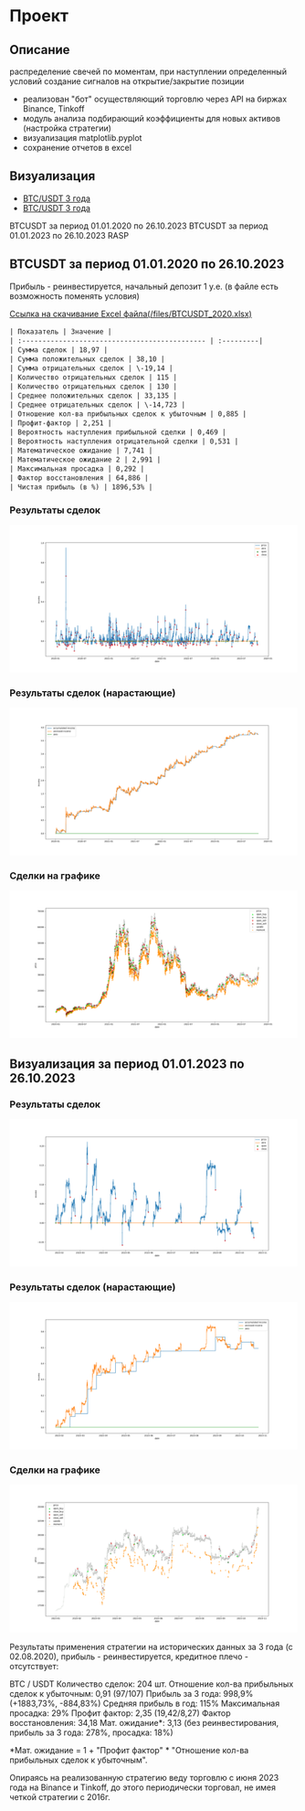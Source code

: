 # Проект

## Описание

  распределение свечей по моментам, при наступлении определенный условий
  создание сигналов на открытие/закрытие позиции

  - реализован "бот" осуществляющий торговлю через API на биржах Binance, Tinkoff
  - модуль анализа подбирающий коэффициенты для новых активов (настройка стратегии)
  - визуализация matplotlib.pyplot
  - сохранение отчетов в excel

## Визуализация
<ul>
<li><a href="#btcusdt-за-период-01012020-по-26102023">BTC/USDT 3 года</a></li>
<li><a href="#btcusdt-за-период-01012023-по-26102023">BTC/USDT 3 года</a></li>
</ul>



  BTCUSDT за период 01.01.2020 по 26.10.2023
  BTCUSDT за период 01.01.2023 по 26.10.2023
  RASP

##  BTCUSDT за период 01.01.2020 по 26.10.2023

<p>Прибыль - реинвестируется, начальный депозит 1 у.е. (в файле есть возможность поменять условия)</p>
<a href = 'https://raw.githubusercontent.com/Griga178/Fin_project/master/files/BTCUSDT_2020.xlsx'> Ссылка на скачивание Excel файла(/files/BTCUSDT_2020.xlsx)</a>


    | Показатель | Значение |
    | :--------------------------------------------- | :---------|
    | Сумма сделок | 18,97 |
    | Сумма положительных сделок | 38,10 |
    | Сумма отрицательных сделок | \-19,14 |
    | Количество отрицательных сделок | 115 |
    | Количество отрицательных сделок | 130 |
    | Среднее положительных сделок | 33,135 |
    | Среднее отрицательных сделок | \-14,723 |
    | Отношение кол-ва прибыльных сделок к убыточным | 0,885 |
    | Профит-фактор | 2,251 |
    | Вероятность наступления прибыльной сделки | 0,469 |
    | Вероятность наступления отрицательной сделки | 0,531 |
    | Математическое ожидание | 7,741 |
    | Математическое ожидание 2 | 2,991 |
    | Максимальная просадка | 0,292 |
    | Фактор восстановления | 64,886 |
    | Чистая прибыль (в %) | 1896,53% |

### Результаты сделок
  ![plot](/plots/Figure_1.png)
### Результаты сделок (нарастающие)
  ![plot](/plots/Figure_2.png)
### Сделки на графике
  ![plot](/plots/Figure_3.png)

## Визуализация за период 01.01.2023 по 26.10.2023

### Результаты сделок
  ![plot](/plots/Figure_1_2.png)
### Результаты сделок (нарастающие)
  ![plot](/plots/Figure_2_2.png)
### Сделки на графике
  ![plot](/plots/Figure_3_2.png)


  Результаты применения стратегии на исторических данных за 3 года (с 02.08.2020), прибыль - реинвестируется, кредитное плечо - отсутствует:

  BTC / USDT
  Количество сделок: 204 шт.
  Отношение кол-ва прибыльных сделок к убыточным: 0,91 (97/107)
  Прибыль за 3 года: 998,9% (+1883,73%, -884,83%)
  Средняя прибыль в год: 115%
  Максимальная просадка: 29%
  Профит фактор: 2,35 (19,42/8,27)
  Фактор восстановления: 34,18
  Мат. ожидание*: 3,13
  (без реинвестирования, прибыль за 3 года: 278%, просадка: 18%)

  *Мат. ожидание = 1 + "Профит фактор" * "Отношение кол-ва прибыльных сделок к убыточным".

Опираясь на реализованную стратегию веду торговлю с июня 2023 года на Binance и Tinkoff, до этого периодически торговал, не имея четкой стратегии с 2016г.
